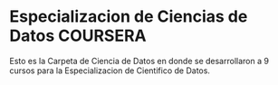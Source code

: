 # Especializacion de Ciencias de Datos COURSERA
Esto es la Carpeta de Ciencia de Datos  en donde se desarrollaron a 9 cursos para la 
Especializacion de Cientifico de Datos.
